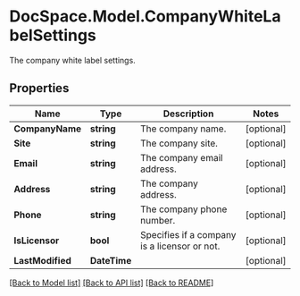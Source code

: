 # DocSpace.Model.CompanyWhiteLabelSettings
The company white label settings.

## Properties

Name | Type | Description | Notes
------------ | ------------- | ------------- | -------------
**CompanyName** | **string** | The company name. | [optional] 
**Site** | **string** | The company site. | [optional] 
**Email** | **string** | The company email address. | [optional] 
**Address** | **string** | The company address. | [optional] 
**Phone** | **string** | The company phone number. | [optional] 
**IsLicensor** | **bool** | Specifies if a company is a licensor or not. | [optional] 
**LastModified** | **DateTime** |  | [optional] 

[[Back to Model list]](../README.md#documentation-for-models) [[Back to API list]](../README.md#documentation-for-api-endpoints) [[Back to README]](../README.md)

